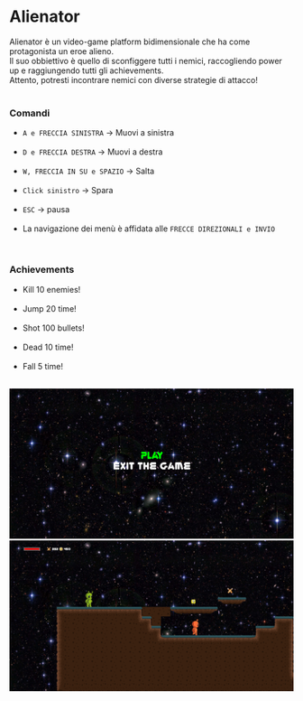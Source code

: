 # Alienator
Alienator è un video-game platform bidimensionale che ha come protagonista un eroe alieno.<br>
Il suo obbiettivo è quello di sconfiggere tutti i nemici, raccogliendo power up e raggiungendo tutti gli achievements.<br>
Attento, potresti incontrare nemici con diverse strategie di attacco!<br>
<br>

### Comandi
- `A e FRECCIA SINISTRA` -> Muovi a sinistra<br><br>
- `D e FRECCIA DESTRA` -> Muovi a destra<br><br>
- `W, FRECCIA IN SU e SPAZIO` -> Salta<br><br>
- `Click sinistro` -> Spara<br><br>
- `ESC` -> pausa<br><br>
- La navigazione dei menù è affidata alle `FRECCE DIREZIONALI e INVIO`
<br>

### Achievements
- Kill 10 enemies! <br><br>
- Jump 20 time! <br><br>
- Shot 100 bullets! <br><br>
- Dead 10 time! <br><br>
- Fall 5 time! <br><br>



![Menu](Assets/Images/Menu.png)
![Game](Assets/Images/Game.png)
